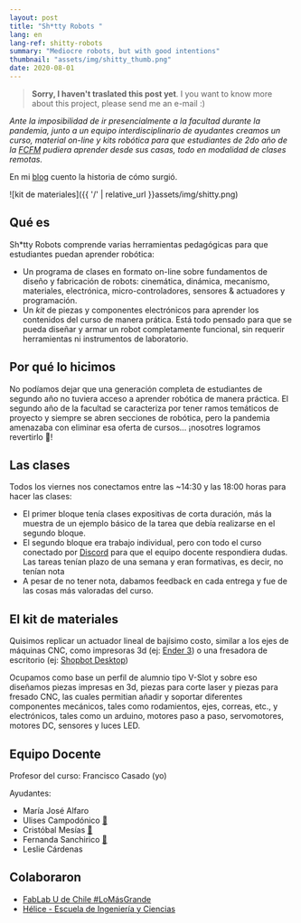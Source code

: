 ```yaml
---
layout: post
title: "Sh*tty Robots "
lang: en
lang-ref: shitty-robots
summary: "Mediocre robots, but with good intentions"
thumbnail: "assets/img/shitty_thumb.png"
date: 2020-08-01
---
```


> **Sorry, I haven't traslated this post yet**. I you want to know more about this project, please send me an e-mail :)


*Ante la imposibilidad de ir presencialmente a la facultad durante la pandemia, junto a un equipo interdisciplinario de ayudantes creamos un curso, material on-line y kits robótica para que estudiantes de 2do año de la [FCFM](https://ingenieria.uchile.cl/) pudiera aprender desde sus casas, todo en modalidad de clases remotas.*

En mi [blog](https://blog.franciscocasado.cl/2021/06/08/shitty-robots-como-surgio/) cuento la historia de cómo surgió.

![kit de materiales]({{ '/' | relative_url }}assets/img/shitty.png)

## Qué es

Sh*tty Robots comprende varias herramientas pedagógicas para que estudiantes puedan aprender robótica: 
- Un programa de clases en formato on-line sobre fundamentos de diseño y fabricación de robots: cinemática, dinámica, mecanismo, materiales, electrónica, micro-controladores, sensores & actuadores y programación.
- Un *kit* de piezas y componentes electrónicos para aprender los contenidos del curso de manera prática. Está todo pensado para que se pueda diseñar y armar un robot completamente funcional, sin requerir herramientas ni instrumentos de laboratorio.

## Por qué lo hicimos

No podíamos dejar que una generación completa de estudiantes de segundo año no tuviera acceso a aprender robótica de manera práctica. El segundo año de la facultad se caracteriza por tener ramos temáticos de proyecto y siempre se abren secciones de robótica, pero la pandemia amenazaba con eliminar esa oferta de cursos... ¡nosotres logramos revertirlo :muscle:!

## Las clases
Todos los viernes nos conectamos entre las ~14:30 y las 18:00 horas para hacer las clases:
- El primer bloque tenía clases expositivas de corta duración, más la muestra de un ejemplo básico de la tarea que debía realizarse en el segundo bloque.
- El segundo bloque era trabajo individual, pero con todo el curso conectado por [Discord](https://discord.com/) para que el equipo docente respondiera dudas. Las tareas tenían plazo de una semana y eran formativas, es decir, no tenían nota
- A pesar de no tener nota, dabamos feedback en cada entrega y fue de las cosas más valoradas del curso.

## El kit de materiales
Quisimos replicar un actuador lineal de bajísimo costo, similar a los ejes de máquinas CNC, como impresoras 3d (ej: [Ender 3](https://www.creality.com/es/goods-detail/ender-3-3d-printer?gclid=CjwKCAjwqvyFBhB7EiwAER786XloYzZ1jwpa8iFu_ilYFyBUMy8_c2-glb3XtRkkbnOUDny0OErrixoCaWEQAvD_BwE)) o una fresadora de escritorio (ej: [Shopbot Desktop](https://www.shopbottools.com/products/desktop))

Ocupamos como base un perfil de alumnio tipo V-Slot y sobre eso diseñamos piezas impresas en 3d, piezas para corte laser y piezas para fresado CNC, las cuales permitian añadir y soportar diferentes componentes mecánicos, tales como rodamientos, ejes, correas, etc., y electrónicos, tales como un arduino, motores paso a paso, servomotores, motores DC, sensores y luces LED.
## Equipo Docente

Profesor del curso: Francisco Casado (yo)

Ayudantes:
- María José Alfaro []()<br> 
- Ulises Campodónico [:link:](https://www.linkedin.com/in/ulises2111/)<br> 
- Cristóbal Mesías [:link:](https://github.com/cmesiasd)<br> 
- Fernanda Sanchirico [:link:](https://www.linkedin.com/in/fernanda-sanchirico-barrera-8b25341a4)<br> 
- Leslie Cárdenas

## Colaboraron

- [FabLab U de Chile #LoMásGrande](http://www.fablab.uchile.cl/)
- [Hélice - Escuela de Ingeniería y Ciencias](https://helice.ing.uchile.cl/)